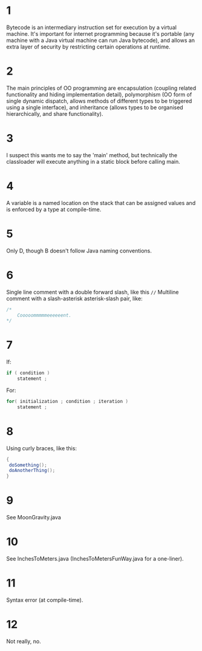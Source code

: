 # 1

Bytecode is an intermediary instruction set for execution by a virtual machine. It's important for internet programming
because it's portable (any machine with a Java virtual machine can run Java bytecode), and allows an extra layer of
security by restricting certain operations at runtime.

# 2

The main principles of OO programming are encapsulation (coupling related functionality and hiding implementation detail),
polymorphism (OO form of single dynamic dispatch, allows methods of different types to be triggered using a single
interface), and inheritance (allows types to be organised hierarchically, and share functionality).

# 3

I suspect this wants me to say the 'main' method, but technically the classloader will execute anything in a
static block before calling main.

# 4

A variable is a named location on the stack that can be assigned values and is enforced by a type at compile-time.

# 5

Only D, though B doesn't follow Java naming conventions.

# 6

Single line comment with a double forward slash, like this `//`
Multiline comment with a slash-asterisk asterisk-slash pair, like:

```java
/*
	Cooooommmmmeeeeeent.
*/
```

# 7

If:

```java
if ( condition )
	statement ;
```

For:

```java
for( initialization ; condition ; iteration )
	statement ;
```

# 8

Using curly braces, like this: 

```java
{
 doSomething();
 doAnotherThing();
}
```

# 9

See MoonGravity.java

# 10

See InchesToMeters.java (InchesToMetersFunWay.java for a one-liner).

# 11

Syntax error (at compile-time).

# 12

Not really, no.
